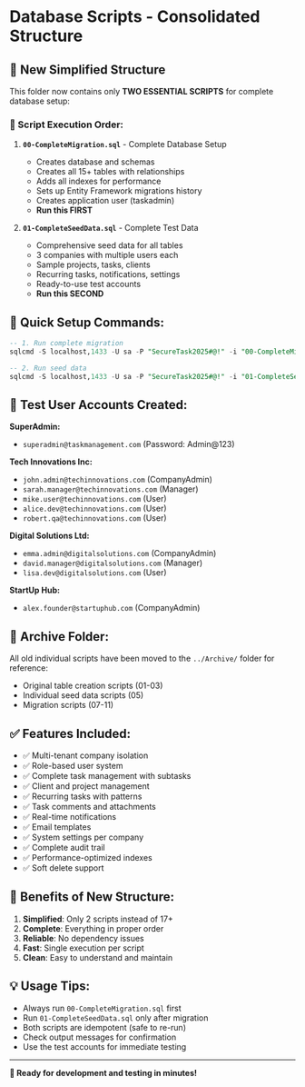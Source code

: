 # Database Scripts - Consolidated Structure

## 🎯 **New Simplified Structure**

This folder now contains only **TWO ESSENTIAL SCRIPTS** for complete database setup:

### **📜 Script Execution Order:**

1. **`00-CompleteMigration.sql`** - Complete Database Setup
   - Creates database and schemas
   - Creates all 15+ tables with relationships
   - Adds all indexes for performance
   - Sets up Entity Framework migrations history
   - Creates application user (taskadmin)
   - **Run this FIRST**

2. **`01-CompleteSeedData.sql`** - Complete Test Data
   - Comprehensive seed data for all tables
   - 3 companies with multiple users each
   - Sample projects, tasks, clients
   - Recurring tasks, notifications, settings
   - Ready-to-use test accounts
   - **Run this SECOND**

## 🚀 **Quick Setup Commands:**

```sql
-- 1. Run complete migration
sqlcmd -S localhost,1433 -U sa -P "SecureTask2025#@!" -i "00-CompleteMigration.sql"

-- 2. Run seed data
sqlcmd -S localhost,1433 -U sa -P "SecureTask2025#@!" -i "01-CompleteSeedData.sql"
```

## 👥 **Test User Accounts Created:**

**SuperAdmin:**
- `superadmin@taskmanagement.com` (Password: Admin@123)

**Tech Innovations Inc:**
- `john.admin@techinnovations.com` (CompanyAdmin)
- `sarah.manager@techinnovations.com` (Manager) 
- `mike.user@techinnovations.com` (User)
- `alice.dev@techinnovations.com` (User)
- `robert.qa@techinnovations.com` (User)

**Digital Solutions Ltd:**
- `emma.admin@digitalsolutions.com` (CompanyAdmin)
- `david.manager@digitalsolutions.com` (Manager)
- `lisa.dev@digitalsolutions.com` (User)

**StartUp Hub:**
- `alex.founder@startuphub.com` (CompanyAdmin)

## 📁 **Archive Folder:**

All old individual scripts have been moved to the `../Archive/` folder for reference:
- Original table creation scripts (01-03)
- Individual seed data scripts (05)
- Migration scripts (07-11)

## ✅ **Features Included:**

- ✅ Multi-tenant company isolation
- ✅ Role-based user system
- ✅ Complete task management with subtasks
- ✅ Client and project management
- ✅ Recurring tasks with patterns
- ✅ Task comments and attachments
- ✅ Real-time notifications
- ✅ Email templates
- ✅ System settings per company
- ✅ Complete audit trail
- ✅ Performance-optimized indexes
- ✅ Soft delete support

## 🔧 **Benefits of New Structure:**

1. **Simplified**: Only 2 scripts instead of 17+
2. **Complete**: Everything in proper order
3. **Reliable**: No dependency issues
4. **Fast**: Single execution per script
5. **Clean**: Easy to understand and maintain

## 💡 **Usage Tips:**

- Always run `00-CompleteMigration.sql` first
- Run `01-CompleteSeedData.sql` only after migration
- Both scripts are idempotent (safe to re-run)
- Check output messages for confirmation
- Use the test accounts for immediate testing

---

**🎯 Ready for development and testing in minutes!**